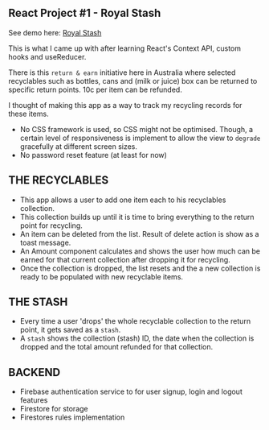React Project #1 - Royal Stash
-------------------------------

See demo here: [Royal Stash](https://royal-stash-590a6.web.app/)

This is what I came up with after learning React's Context API, custom hooks and useReducer.

There is this `return & earn` initiative here in Australia where selected recyclables such as bottles, cans and (milk or juice) box can be returned to specific return points.
10c per item can be refunded. 

I thought of making this app as a way to track my recycling records for these items. 

- No CSS framework is used, so CSS might not be optimised. Though, a certain level of responsiveness is implement to allow the view to `degrade` gracefully at different screen sizes.
- No password reset feature (at least for now)

THE RECYCLABLES
----------------
- This app allows a user to add one item each to his recyclables collection.
- This collection builds up until it is time to bring everything to the return point for recycling.
- An item can be deleted from the list. Result of delete action is show as a toast message.
- An Amount component calculates and shows the user how much can be earned for that current collection after dropping it for recycling.
- Once the collection is dropped, the list resets and the a new collection is ready to be populated with new recyclable items.

THE STASH
---------
- Every time a user 'drops' the whole recyclable collection to the return point, it gets saved as a `stash`.
- A `stash` shows the collection (stash) ID, the date when the collection is dropped and the total amount refunded for that collection.


BACKEND
-------

- Firebase authentication service to for user signup, login and logout features
- Firestore for storage
- Firestores rules implementation


  



